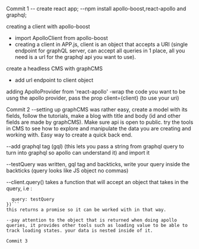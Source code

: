 Commit 1
-- create react app;
--npm install apollo-boost,react-apollo and graphql;

creating a client with apollo-boost
- import ApolloClient from apollo-boost
- creating a client in APP.js, client is an object that accepts a URI (single endpoint for graphQL server, can accept all queries in 1 place, all you need is a url for the graphql api you want to use).

create a headless CMS with graphCMS
- add url endpoint to client object

adding ApolloProvider from 'react-apollo'
-wrap the code you want to be usng the apollo provider, pass the prop client={client} (to use your uri)

Commit 2
--setting up graphCMS was rather easy, create a model with its fields, follow the tutorials, make a blog with title and body (id and other fields are made by graphCMS). Make sure api is open to public. try the tools in CMS to see how to explore and manipulate the data you are creating and working with. Easy way to create a quick back end.

--add graphql tag (gql) (this lets you pass a string from graphql query to turn into graphql so apollo can understand it) and import it

--testQuery was written, gql tag and backticks, write your query inside the backticks (query looks like JS object no commas)

--client.query() takes a function that will accept an object that takes in the query, i.e :
```client.query({
  query: testQuery
})```
this returns a promise so it can be worked with in that way.

--pay attention to the object that is returned when doing apollo queries, it provides other tools such as loading value to be able to track loading states. your data is nested inside of it.

Commit 3

